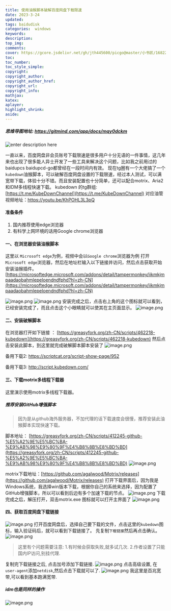 ```yaml
---
title: 使用油猴脚本破解百度网盘下载限速
date: 2023-3-24
updated:
tags: baidudisk
categories:  windows
keywords:
description:
top_img:  
comments:
cover: https://gcore.jsdelivr.net/gh/jth445600/picgo@master/小书匠/1682212321361.png
toc:
toc_number:
toc_style_simple:
copyright:
copyright_author:
copyright_author_href:
copyright_url:
copyright_info:
mathjax:
katex:
aplayer:
highlight_shrink:
aside:
---
```



##### 思维导图地址: https://gitmind.com/app/docs/mqy0dckm

![enter description here](https://gcore.jsdelivr.net/gh/jth445600/picgo@master/小书匠/1682212321393.png)


一直以来，百度网盘非会员账号下载限速是很多用户十分无语的一件事情，这几年来也出现了很多能人异士开发了一些工具来解决这个问题，比如我之前用过的baidupcs baidupcd-go都曾经在一段时间内有效。
现在tg圈有一个大佬搞了一个`kubedown`油猴脚本，可以破解百度网盘设置的下载限速，经过本人测试，可以满宽带下载，体验十分不错。而且安装配置也十分简单，还可以配合motrix、Aria2和IDM多线程快速下载。
kubedown 的tg群组: [https://t.me/KubeDownChannel](https://t.me/KubeDownChannel)
对应油管视频地址：https://youtu.be/KhPOHL3L3pQ


#### 准备条件

1. 国内推荐使用edge浏览器
2. 有科学上网环境的话用Google chrome浏览器
#### 一、在浏览器安装油猴脚本
这里以 `Microsoft edge`为例，视频中会以`Google chrome`浏览器为例
打开 `Microsoft edge`浏览器，然后在地址栏输入以下链接并访问，然后点击获取开始安装油猴插件。
[https://microsoftedge.microsoft.com/addons/detail/tampermonkey/iikmkjmpaadaobahmlepeloendndfphd?hl=zh-CN](https://microsoftedge.microsoft.com/addons/detail/tampermonkey/iikmkjmpaadaobahmlepeloendndfphd?hl=zh-CN)

![image.png](https://gcore.jsdelivr.net/gh/jth445600/picgo@master/小书匠/1682212321362.png)
![image.png](https://gcore.jsdelivr.net/gh/jth445600/picgo@master/小书匠/1682212321715.png)
安装完成之后，点击右上角的这个图标就可以看到，已经安装完成了，而且点击这个小眼睛就可以使其在主页面显示。
![image.png](https://gcore.jsdelivr.net/gh/jth445600/picgo@master/小书匠/1682212321515.png)

#### 二、安装破解脚本
在浏览器打开如下链接 ： [https://greasyfork.org/zh-CN/scripts/462218-kubedown](https://greasyfork.org/zh-CN/scripts/462218-kubedown)
然后点击安装此脚本，到这里就完成破解脚本脚本安装了
![image.png](https://gcore.jsdelivr.net/gh/jth445600/picgo@master/小书匠/1682212321411.png)

备用下载2: https://scriptcat.org/script-show-page/952

备用下载3: http://script.kubedown.com/


#### 三、下载motrix多线程下载器
这里演示使用motrix多线程下载器。
##### 推荐安装GitHub增强脚本
> 因为是从github海外服务器，不加代理的话下载速度会很慢，推荐安装此油猴脚本实现快速下载。

 脚本地址： [https://greasyfork.org/zh-CN/scripts/412245-github-%E5%A2%9E%E5%BC%BA-%E9%AB%98%E9%80%9F%E4%B8%8B%E8%BD%BD](https://greasyfork.org/zh-CN/scripts/412245-github-%E5%A2%9E%E5%BC%BA-%E9%AB%98%E9%80%9F%E4%B8%8B%E8%BD%BD)
![image.png](https://gcore.jsdelivr.net/gh/jth445600/picgo@master/小书匠/1682212321413.png)

motrix下载地址：[https://github.com/agalwood/Motrix/releases](https://github.com/agalwood/Motrix/releases)
打开下载界面后，因为我是Windows系统，我选择win版本下载，根据你自己的系统来选择，因为配置了GitHub增强脚本，所以可以看到后边有多个加速下载的节点。
![image.png](https://gcore.jsdelivr.net/gh/jth445600/picgo@master/小书匠/1682212321334.png)
下载完成之后，解压打开，双击motrix.exe 图标就可以打开主界面了
![image.png](https://gcore.jsdelivr.net/gh/jth445600/picgo@master/小书匠/1682212321360.png)
#### 四、获取百度网盘下载链接
![image.png](https://gcore.jsdelivr.net/gh/jth445600/picgo@master/小书匠/1682212321316.png)
打开百度网盘后，选择自己要下载的文件，点击这里的`kubedown`图标，输入验证码后，就可以看到下载链接了。
先复制`下载链接`然后再点击确认。
![image.png](https://gcore.jsdelivr.net/gh/jth445600/picgo@master/小书匠/1682212321412.png)

> 这里有个问题需要注意: 1.有时候会获取失败,就多试几次. 2.作者设置了只能国内IP访问,别挂代理.

复制完下载链接之后, 点击加号添加下载链接.
![image.png](https://gcore.jsdelivr.net/gh/jth445600/picgo@master/小书匠/1682212321326.png)
点击高级设置, 在`user-agent`添加`netdisk`,然后点击下载就可以了.
![image.png](https://gcore.jsdelivr.net/gh/jth445600/picgo@master/小书匠/1682212321361.png)
我这里是百兆宽带,可以看到基本跑满宽带.

##### idm也是同样的操作
![image.png](https://gcore.jsdelivr.net/gh/jth445600/picgo@master/小书匠/1682212321363.png)
